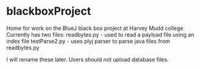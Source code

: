 # blackboxProject
Home for work on the BlueJ black box project at Harvey Mudd college. Currently has two files:
readbytes.py - used to read a payload file using an index file
testParse2.py - uses plyj parser to parse java files from readbytes.py

I will rename these later. Users should not upload database files.
